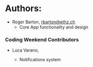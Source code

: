 # Authors:

- Roger Barton, rbarton@ethz.ch
   - Core App functionality and design

### Coding Weekend Contributors

- Luca Varano, <Contact Email>
   - Notifications system
